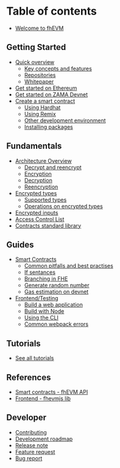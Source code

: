 # Table of contents

- [Welcome to fhEVM](README.md)

## Getting Started

- [Quick overview](getting_started/overview.md)
  - [Key concepts and features](getting_started/key_concepts.md)
  - [Repositories](getting_started/repositories.md)
  - [Whitepaper](https://github.com/zama-ai/fhevm/blob/main/fhevm-whitepaper.pdf)
- [Get started on Ethereum](getting_started/ethereum.md)
- [Get started on ZAMA Devnet](getting_started/devnet.md)
- [Create a smart contract]()
  - [Using Hardhat](getting_started/write_contract/hardhat.md)
  - [Using Remix](getting_started/write_contract/remix.md)
  - [Other development environment](getting_started/write_contract/others.md)
  - [Installing packages](getting_started/write_contract/installation.md)

## Fundamentals

- [Architecture Overview](fundamentals/architecture_overview.md)
  - [Decrypt and reencrypt](fundamentals/decrypt.md)
  - [Encryption](fundamentals/encryption.md)
  - [Decryption](guides/decrypt.msd)
  - [Reencryption](guides/reencryption.md)
- [Encrypted types]()
  - [Supported types](fundamentals/types/README.md)
  - [Operations on encrypted types](fundamentals/types/operations.md)
- [Encrypted inputs](fundamentals/inputs.md)
- [Access Control List](fundamentals/acl.md)
- [Contracts standard library](fundamentals/contracts.md)

## Guides

- [Smart Contracts]()
  - [Common pitfalls and best practises](guides/pitfalls.md)
  - [If sentances](guides/loop.md)
  - [Branching in FHE](fundamentals/types/conditions.md)
  - [Generate random number](fundamentals/types/random.md)
  - [Gas estimation on devnet](guides/gas.md)
- [Frontend/Testing]()
  - [Build a web application](guides/webapp.md)
  - [Build with Node](guides/node.md)
  - [Using the CLI](guides/cli.md)
  - [Common webpack errors](guides/webpack.md)

## Tutorials

- [See all tutorials](tutorials/see-all-tutorials.md)

## References

- [Smart contracts - fhEVM API](references/functions.md)
- [Frontend - fhevmjs lib](references/fhevmjs.md)

## Developer

- [Contributing](developer/contribute.md)
- [Development roadmap](developer/roadmap.md)
- [Release note](https://github.com/zama-ai/fhevm/releases)
- [Feature request](https://github.com/zama-ai/fhevm/issues/new)
- [Bug report](https://github.com/zama-ai/fhevm/issues/new)
